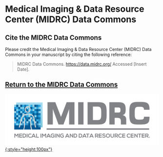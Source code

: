 # Medical Imaging & Data Resource Center (MIDRC) Data Commons

## Cite the MIDRC Data Commons
Please credit the Medical Imaging & Data Resource Center (MIDRC) Data Commons in your manuscript by citing the following reference:

> MIDRC Data Commons. https://data.midrc.org/ Accessed [Insert Date].

## [Return to the MIDRC Data Commons][MIDRC Platform]

[![MIDRC Logo][img MIDRC logo]{:style="height:100px"}][MIDRC Platform]

<!-- Links and Images -->
[MIDRC Platform]: https://data.midrc.org/
[Gen3.org]: https://gen3.org/
[img MIDRC logo]: ./img/MIDRC-logo.png
[img Gen3 logo]: ./img/gen3blue.png
<!-- 
[doi link]: 
[pmid link]: 
[pmcid link]: 